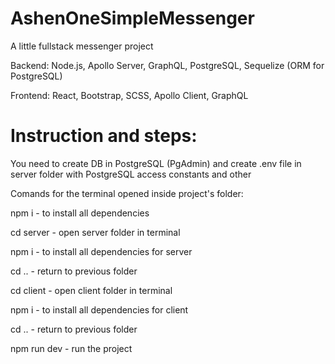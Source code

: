 # AshenOneSimpleMessenger

A little fullstack messenger project

Backend: Node.js, Apollo Server, GraphQL, PostgreSQL, Sequelize (ORM for PostgreSQL)

Frontend: React, Bootstrap, SCSS, Apollo Client, GraphQL


# Instruction and steps:

You need to create DB in PostgreSQL (PgAdmin) and create .env file in server folder with PostgreSQL access constants and other

Comands for the terminal opened inside project's folder:

npm i - to install all dependencies

cd server - open server folder in terminal

npm i - to install all dependencies for server

cd .. - return to previous folder

cd client - open client folder in terminal

npm i - to install all dependencies for client

cd .. - return to previous folder

npm run dev - run the project
